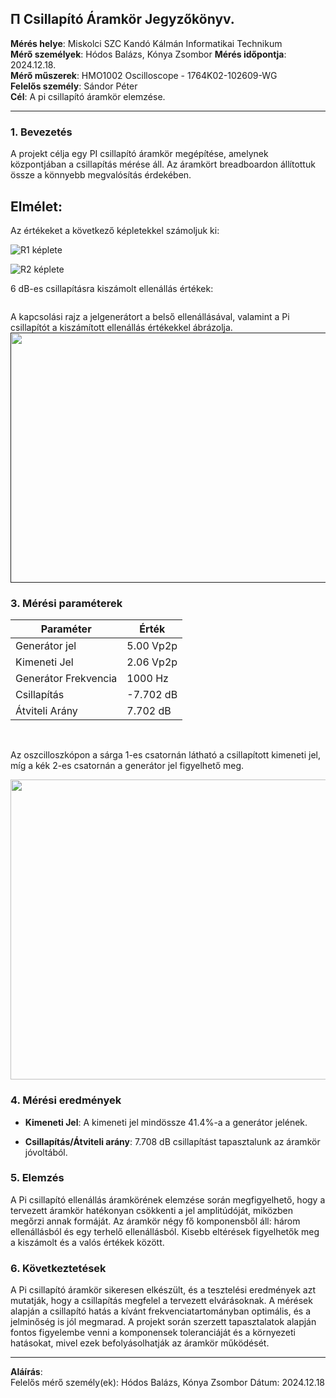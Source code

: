 
## &#928; Csillapító Áramkör Jegyzőkönyv.

**Mérés helye**: Miskolci SZC Kandó Kálmán Informatikai Technikum  
**Mérő személyek**: Hódos Balázs, Kónya Zsombor
**Mérés időpontja**: 2024.12.18.  
**Mérő műszerek**: HMO1002 Oscilloscope - 1764K02-102609-WG  
**Felelős személy**: Sándor Péter  
**Cél**: A pi csillapító áramkör elemzése.

---

### 1. **Bevezetés**

A projekt célja egy PI csillapító áramkör megépítése, amelynek központjában a csillapítás mérése áll. Az áramkört breadboardon állítottuk össze a könnyebb megvalósítás érdekében.

## Elmélet:

Az értékeket a következő képletekkel számoljuk ki:

![R1 képlete]()

![R2 képlete]()


6 dB-es csillapításra kiszámolt ellenállás értékek:


<img src="">
<br>

A kapcsolási rajz a jelgenerátort a belső ellenállásával, valamint a Pi csillapítót a kiszámított ellenállás értékekkel ábrázolja.
<a href="" target="_blank">
<img src="" width="640" height="400">
</a>


### 3. **Mérési paraméterek**

| Paraméter           | Érték |
|---------------------|-------|
| Generátor jel       | 5.00 Vp2p|
| Kimeneti Jel        | 2.06 Vp2p |
| Generátor Frekvencia| 1000 Hz |
| Csillapítás         | -7.702 dB |
| Átviteli Arány      | 7.702 dB |

<br>

Az oszcilloszkópon a sárga 1-es csatornán látható a csillapított kimeneti jel, míg a kék 2-es csatornán a generátor jel figyelhető meg.

<img src="" width="600" height="480">


### 4. **Mérési eredmények**

- **Kimeneti Jel**: A kimeneti jel mindössze 41.4%-a a generátor jelének.
  
- **Csillapítás/Átviteli arány**:  7.708 dB csillapítást tapasztalunk az áramkör jóvoltából.

### 5. **Elemzés**
A Pi csillapító ellenállás áramkörének elemzése során megfigyelhető, hogy a tervezett áramkör hatékonyan csökkenti a jel amplitúdóját, miközben megőrzi annak formáját. Az áramkör négy fő komponensből áll: három ellenállásból és egy terhelő ellenállásból. Kisebb eltérések figyelhetők meg a kiszámolt és a valós értékek között.

### 6. **Következtetések**
A Pi csillapító áramkör sikeresen elkészült, és a tesztelési eredmények azt mutatják, hogy a csillapítás megfelel a tervezett elvárásoknak. A mérések alapján a csillapító hatás a kívánt frekvenciatartományban optimális, és a jelminőség is jól megmarad. A projekt során szerzett tapasztalatok alapján fontos figyelembe venni a komponensek toleranciáját és a környezeti hatásokat, mivel ezek befolyásolhatják az áramkör működését.


---

**Aláírás**:  
Felelős mérő személy(ek): Hódos Balázs, Kónya Zsombor
Dátum: 2024.12.18

